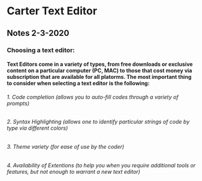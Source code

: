 # Carter Text Editor

## Notes 2-3-2020

### Choosing a text editor:

#### Text Editors come in a variety of types, from free downloads or exclusive content on a particular computer (PC, MAC) to those that cost money via subscription that are available for all platorms. The most important thing to consider when selecting a text editor is the following:

###### 1. Code completion (allows you to auto-fill codes through a variety of prompts)
###### 2. Syntax Highlighting (allows one to identify particular strings of code by type via different colors)
###### 3. Theme variety (for ease of use by the coder)
###### 4. Availability of Extentions (to help you when you require additional tools or features, but not enough to warrant a new text editor)

